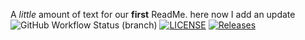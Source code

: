 A _little_ amount of text for our **first** ReadMe. 
here now I add an update
![GitHub Workflow Status (branch)](https://img.shields.io/github/actions/workflow/status/MichaelBoyd320/sem/main.yml?branch=main)
[![LICENSE](https://img.shields.io/github/license/MichaelBoyd320/sem.svg?style=flat-square)](https://github.com/MichaelBoyd320/sem/blob/master/LICENSE)
[![Releases](https://img.shields.io/github/release/MichaelBoyd320/sem/all.svg?style=flat-square)](https://github.com/MichaelBoyd320/sem/releases)


